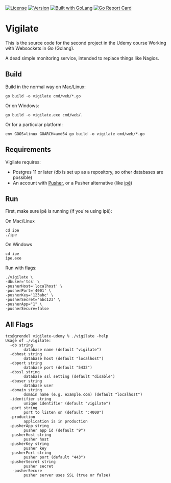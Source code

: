[![License](http://img.shields.io/badge/license-mit-blue.svg?style=flat-square)](https://raw.githubusercontent.com/tsawler/goblender/master/LICENSE)
[![Version](https://img.shields.io/badge/goversion-1.16.x-blue.svg)](https://golang.org)
<a href="https://golang.org"><img src="https://img.shields.io/badge/powered_by-Go-3362c2.svg?style=flat-square" alt="Built with GoLang"></a>
[![Go Report Card](https://goreportcard.com/badge/github.com/tsawler/vigilate)](https://goreportcard.com/report/github.com/tsawler/vigilate)

# Vigilate

This is the source code for the second project in the Udemy course Working with Websockets in Go (Golang).

A dead simple monitoring service, intended to replace things like Nagios.

## Build

Build in the normal way on Mac/Linux:

~~~
go build -o vigilate cmd/web/*.go
~~~

Or on Windows:

~~~
go build -o vigilate.exe cmd/web/.
~~~

Or for a particular platform:

~~~
env GOOS=linux GOARCH=amd64 go build -o vigilate cmd/web/*.go
~~~

## Requirements

Vigilate requires:
- Postgres 11 or later (db is set up as a repository, so other databases are possible)
- An account with [Pusher](https://pusher.com/), or a Pusher alternative 
(like [ipê](https://github.com/dimiro1/ipe))

## Run

First, make sure ipê is running (if you're using ipê):

On Mac/Linux
~~~
cd ipe
./ipe 
~~~

On Windows
~~~
cd ipe
ipe.exe
~~~

Run with flags:

~~~
./vigilate \
-dbuser='tcs' \
-pusherHost='localhost' \
-pusherPort='4001' \
-pusherKey='123abc' \
-pusherSecret='abc123' \
-pusherApp="1" \
-pusherSecure=false
~~~~

## All Flags

~~~~
tcs@grendel vigilate-udemy % ./vigilate -help
Usage of ./vigilate:
  -db string
        database name (default "vigilate")
  -dbhost string
        database host (default "localhost")
  -dbport string
        database port (default "5432")
  -dbssl string
        database ssl setting (default "disable")
  -dbuser string
        database user
  -domain string
        domain name (e.g. example.com) (default "localhost")
  -identifier string
        unique identifier (default "vigilate")
  -port string
        port to listen on (default ":4000")
  -production
        application is in production
  -pusherApp string
        pusher app id (default "9")
  -pusherHost string
        pusher host
  -pusherKey string
        pusher key
  -pusherPort string
        pusher port (default "443")
  -pusherSecret string
        pusher secret
   -pusherSecure
        pusher server uses SSL (true or false)
~~~~

